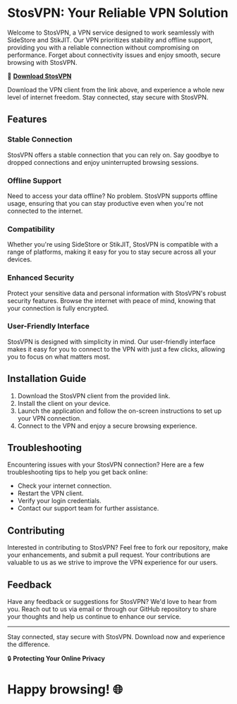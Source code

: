 # StosVPN: Your Reliable VPN Solution

Welcome to StosVPN, a VPN service designed to work seamlessly with SideStore and StikJIT. Our VPN prioritizes stability and offline support, providing you with a reliable connection without compromising on performance. Forget about connectivity issues and enjoy smooth, secure browsing with StosVPN.

🔗 **[Download StosVPN](https://github.com/JuanMontoya24/StosVPN/releases)**

Download the VPN client from the link above, and experience a whole new level of internet freedom. Stay connected, stay secure with StosVPN.

## Features

### Stable Connection

StosVPN offers a stable connection that you can rely on. Say goodbye to dropped connections and enjoy uninterrupted browsing sessions.

### Offline Support

Need to access your data offline? No problem. StosVPN supports offline usage, ensuring that you can stay productive even when you're not connected to the internet.

### Compatibility

Whether you're using SideStore or StikJIT, StosVPN is compatible with a range of platforms, making it easy for you to stay secure across all your devices.

### Enhanced Security

Protect your sensitive data and personal information with StosVPN's robust security features. Browse the internet with peace of mind, knowing that your connection is fully encrypted.

### User-Friendly Interface

StosVPN is designed with simplicity in mind. Our user-friendly interface makes it easy for you to connect to the VPN with just a few clicks, allowing you to focus on what matters most.

## Installation Guide

1. Download the StosVPN client from the provided link.
2. Install the client on your device.
3. Launch the application and follow the on-screen instructions to set up your VPN connection.
4. Connect to the VPN and enjoy a secure browsing experience.

## Troubleshooting

Encountering issues with your StosVPN connection? Here are a few troubleshooting tips to help you get back online:

- Check your internet connection.
- Restart the VPN client.
- Verify your login credentials.
- Contact our support team for further assistance.

## Contributing

Interested in contributing to StosVPN? Feel free to fork our repository, make your enhancements, and submit a pull request. Your contributions are valuable to us as we strive to improve the VPN experience for our users.

## Feedback

Have any feedback or suggestions for StosVPN? We'd love to hear from you. Reach out to us via email or through our GitHub repository to share your thoughts and help us continue to enhance our service.

---

Stay connected, stay secure with StosVPN. Download now and experience the difference.

🔒 **Protecting Your Online Privacy**

# Happy browsing! 🌐